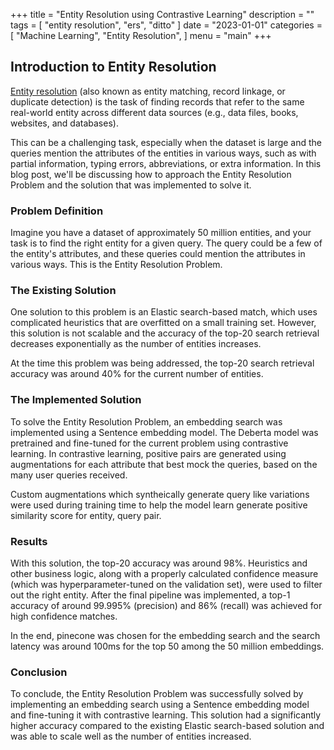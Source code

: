 +++
title = "Entity Resolution using Contrastive Learning"
description = ""
tags = [
    "entity resolution",
    "ers",
    "ditto"
]
date = "2023-01-01"
categories = [
    "Machine Learning",
    "Entity Resolution",
]
menu = "main"
+++

## **Introduction to Entity Resolution**
[Entity resolution](https://paperswithcode.com/task/entity-resolution) (also known as entity matching, record linkage, or duplicate detection) is the task of finding records that refer to the same real-world entity across different data sources (e.g., data files, books, websites, and databases).

This can be a challenging task, especially when the dataset is large and the queries mention the attributes of the entities in various ways, such as with partial information, typing errors, abbreviations, or extra information. In this blog post, we'll be discussing how to approach the Entity Resolution Problem and the solution that was implemented to solve it.

### **Problem Definition**
Imagine you have a dataset of approximately 50 million entities, and your task is to find the right entity for a given query. The query could be a few of the entity's attributes, and these queries could mention the attributes in various ways. This is the Entity Resolution Problem.

### **The Existing Solution**
One solution to this problem is an Elastic search-based match, which uses complicated heuristics that are overfitted on a small training set. However, this solution is not scalable and the accuracy of the top-20 search retrieval decreases exponentially as the number of entities increases. 

At the time this problem was being addressed, the top-20 search retrieval accuracy was around 40% for the current number of entities.

### **The Implemented Solution**
To solve the Entity Resolution Problem, an embedding search was implemented using a Sentence embedding model. The Deberta model was pretrained and fine-tuned for the current problem using contrastive learning. In contrastive learning, positive pairs are generated using augmentations for each attribute that best mock the queries, based on the many user queries received.

Custom augmentations which syntheically generate query like variations were used during training time to help the model learn generate positive similarity score for entity, query pair.

### **Results**
With this solution, the top-20 accuracy was around 98%. Heuristics and other business logic, along with a properly calculated confidence measure (which was hyperparameter-tuned on the validation set), were used to filter out the right entity. After the final pipeline was implemented, a top-1 accuracy of around 99.995% (precision) and 86% (recall) was achieved for high confidence matches.

In the end, pinecone was chosen for the embedding search and the search latency was around 100ms for the top 50 among the 50 million embeddings.

### **Conclusion**
To conclude, the Entity Resolution Problem was successfully solved by implementing an embedding search using a Sentence embedding model and fine-tuning it with contrastive learning. This solution had a significantly higher accuracy compared to the existing Elastic search-based solution and was able to scale well as the number of entities increased.